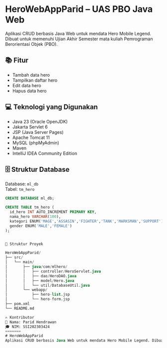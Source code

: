 # HeroWebAppParid – UAS PBO Java Web

Aplikasi CRUD berbasis Java Web untuk mendata Hero Mobile Legend. Dibuat untuk memenuhi Ujian Akhir Semester mata kuliah Pemrograman Berorientasi Objek (PBO).

## 📚 Fitur

- Tambah data hero
- Tampilkan daftar hero
- Edit data hero
- Hapus data hero

## 💻 Teknologi yang Digunakan

- Java 23 (Oracle OpenJDK)
- Jakarta Servlet 6
- JSP (Java Server Pages)
- Apache Tomcat 11
- MySQL (phpMyAdmin)
- Maven
- IntelliJ IDEA Community Edition

## 🗄️ Struktur Database

Database: `ml_db`  
Tabel: `tm_hero`

```sql
CREATE DATABASE ml_db;

CREATE TABLE tm_hero (
  id_hero INT AUTO_INCREMENT PRIMARY KEY,
  nama_hero VARCHAR(100),
  kategori ENUM('MAGE','ASSASIN','FIGHTER','TANK','MARKSMAN','SUPPORT'),
  gender ENUM('MALE','FEMALE')
);


📁 Struktur Proyek

HeroWebAppParid/
├── src/
│   └── main/
│       ├── java/com/mlhero/
│       │   ├── controller/HeroServlet.java
│       │   ├── dao/HeroDAO.java
│       │   ├── model/Hero.java
│       │   └── util/DatabaseUtil.java
│       └── webapp/
│           ├── hero-list.jsp
│           └── hero-form.jsp
├── pom.xml
└── README.md

✍️ Kontributor
👤 Nama: Parid Hendrawan
🎓 NIM: SSI202303424
=======
# HeroWebAppParid
Aplikasi CRUD berbasis Java Web untuk mendata Hero Mobile Legend. Dibuat untuk memenuhi Ujian Akhir Semester mata kuliah Pemrograman Berorientasi Objek (PBO).
